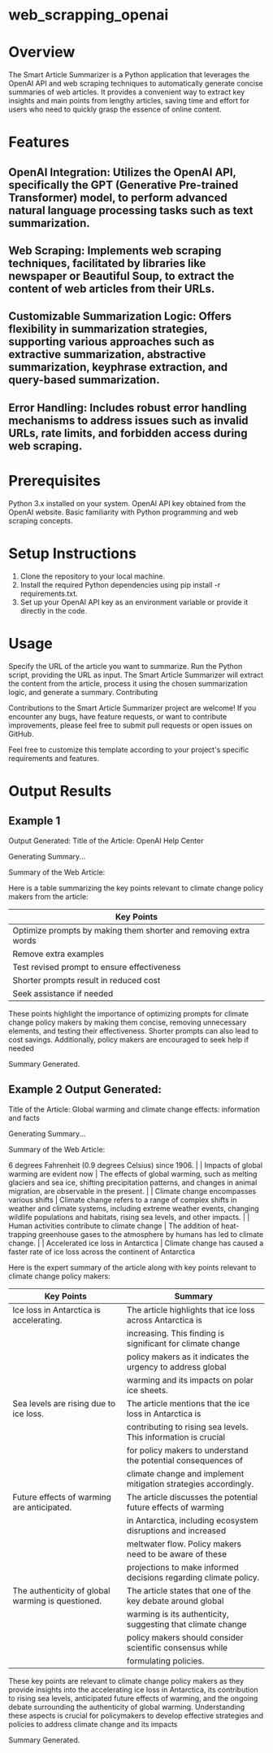 # web_scrapping_openai

# Overview

The Smart Article Summarizer is a Python application that leverages the OpenAI API and web scraping techniques to automatically generate concise summaries of web articles. It provides a convenient way to extract key insights and main points from lengthy articles, saving time and effort for users who need to quickly grasp the essence of online content.

# Features

## OpenAI Integration: Utilizes the OpenAI API, specifically the GPT (Generative Pre-trained Transformer) model, to perform advanced natural language processing tasks such as text summarization.
## Web Scraping: Implements web scraping techniques, facilitated by libraries like newspaper or Beautiful Soup, to extract the content of web articles from their URLs.
## Customizable Summarization Logic: Offers flexibility in summarization strategies, supporting various approaches such as extractive summarization, abstractive summarization, keyphrase extraction, and query-based summarization.
## Error Handling: Includes robust error handling mechanisms to address issues such as invalid URLs, rate limits, and forbidden access during web scraping.

# Prerequisites

Python 3.x installed on your system.
OpenAI API key obtained from the OpenAI website.
Basic familiarity with Python programming and web scraping concepts.

# Setup Instructions

1. Clone the repository to your local machine.
2. Install the required Python dependencies using pip install -r requirements.txt.
3. Set up your OpenAI API key as an environment variable or provide it directly in the code.

# Usage

Specify the URL of the article you want to summarize.
Run the Python script, providing the URL as input.
The Smart Article Summarizer will extract the content from the article, process it using the chosen summarization logic, and generate a summary.
Contributing

Contributions to the Smart Article Summarizer project are welcome! If you encounter any bugs, have feature requests, or want to contribute improvements, please feel free to submit pull requests or open issues on GitHub.

Feel free to customize this template according to your project's specific requirements and features.

# Output Results 

## Example 1 

Output Generated:
Title of the Article: OpenAI Help Center

Generating Summary...

Summary of the Web Article:

 Here is a table summarizing the key points relevant to climate change policy makers from the article:

| Key Points                                                       |
|------------------------------------------------------------------|
| Optimize prompts by making them shorter and removing extra words |
| Remove extra examples                                            |
| Test revised prompt to ensure effectiveness                      |
| Shorter prompts result in reduced cost                           |
| Seek assistance if needed                                        |

These points highlight the importance of optimizing prompts for climate change policy makers by making them concise, removing unnecessary elements, and testing their effectiveness. Shorter prompts can also lead to cost savings. Additionally, policy makers are encouraged to seek help if needed

Summary Generated.

## Example 2 Output Generated:

Title of the Article: Global warming and climate change effects: information and facts

Generating Summary...


Summary of the Web Article:

 6 degrees Fahrenheit (0.9 degrees Celsius) since 1906.                |
| Impacts of global warming are evident now         | The effects of global warming, such as melting glaciers and sea ice, shifting precipitation patterns, and changes in animal migration, are observable in the present.                                 |
| Climate change encompasses various shifts         | Climate change refers to a range of complex shifts in weather and climate systems, including extreme weather events, changing wildlife populations and habitats, rising sea levels, and other impacts. |
| Human activities contribute to climate change     | The addition of heat-trapping greenhouse gases to the atmosphere by humans has led to climate change.                                  |
| Accelerated ice loss in Antarctica                | Climate change has caused a faster rate of ice loss across the continent of Antarctica 

Here is the expert summary of the article along with key points relevant to climate change policy makers:
  
| Key Points                                        | Summary                                                         |
|---------------------------------------------------|-----------------------------------------------------------------|
| Ice loss in Antarctica is accelerating.           | The article highlights that ice loss across Antarctica is       |
|                                                   | increasing. This finding is significant for climate change      |
|                                                   | policy makers as it indicates the urgency to address global     |
|                                                   | warming and its impacts on polar ice sheets.                    |
| Sea levels are rising due to ice loss.            | The article mentions that the ice loss in Antarctica is         |
|                                                   | contributing to rising sea levels. This information is crucial  |
|                                                   | for policy makers to understand the potential consequences of   |
|                                                   | climate change and implement mitigation strategies accordingly. |
| Future effects of warming are anticipated.        | The article discusses the potential future effects of warming   |
|                                                   | in Antarctica, including ecosystem disruptions and increased    |
|                                                   | meltwater flow. Policy makers need to be aware of these         |
|                                                   | projections to make informed decisions regarding climate policy.|
| The authenticity of global warming is questioned. | The article states that one of the key debate around global     |
|                                                   | warming is its authenticity, suggesting that climate change     |
|                                                   | policy makers should consider scientific consensus while        |
|                                                   | formulating policies.                                           |

These key points are relevant to climate change policy makers as they provide insights into the accelerating ice loss in Antarctica, its contribution to rising sea levels, anticipated future effects of warming, and the ongoing debate surrounding the authenticity of global warming. Understanding these aspects is crucial for policymakers to develop effective strategies and policies to address climate change and its impacts

Summary Generated.
